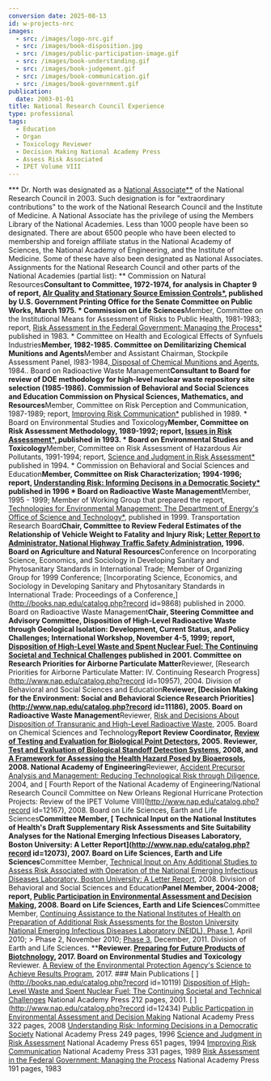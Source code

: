 ```yaml
---
conversion date: 2025-08-13
id: w-projects-nrc
images:
  - src: /images/logo-nrc.gif
  - src: /images/book-disposition.jpg
  - src: /images/public-participation-image.gif
  - src: /images/book-understanding.gif
  - src: /images/book-judgement.gif
  - src: /images/book-communication.gif
  - src: /images/book-government.gif
publication:
  date: 2003-01-01
title: National Research Council Experience
type: professional
tags:
  - Education
  - Organ
  - Toxicology Reviewer
  - Decision Making National Academy Press
  - Assess Risk Associated
  - IPET Volume VIII
---
```

*** Dr. North was designated as a [National Associate**](http://www.nationalacademies.org/includes/nationalassociates.pdf) of the National Research Council in 2003. Such designation is for "extraordinary contributions" to the work of the National Research Council and the Institute of Medicine. A National Associate has the privilege of using the Members Library of the National Academies. Less than 1000 people have been so designated. There are about 6500 people who have been elected to membership and foreign affiliate status in the National Academy of Sciences, the National Academy of Engineering, and the Institute of Medicine. Some of these have also been designated as National Associates. Assignments for the National Research Council and other parts of the National Academies (partial list): ** Commission on Natural Resources****Consultant to Committee, 1972-1974, for analysis in Chapter 9 of report, [ AIr Quality and Stationary Source Emission Controls*](http://books.nap.edu/catalog/10840.html), published by U.S. Government Printing Office for the Senate Committee on Public Works, March 1975. * Commission on Life Sciences****Member, Committee on the Institutional Means for Assessment of Risks to Public Health, 1981-1983; report, [Risk Assessment in the Federal Government: Managing the Process*](http://books.nap.edu/catalog.php?record_id=366) published in 1983. * Committee on Health and Ecological Effects of Synfuels Industries****Member, 1982-1985. Committee on Demilitarizing Chemical Munitions and Agents****Member and Assistant Chairman, Stockpile Assessment Panel, l983-1984,[ Disposal of Chemical Munitions and Agents](https://www.nap.edu/catalog/19361), 1984.. Board on Radioactive Waste Management****Consultant to Board for review of DOE methodology for high-level nuclear waste repository site selection (1985-1986). Commission of Behavioral and Social Sciences and Education Commission on Physical Sciences, Mathematics, and Resources****Member, Committee on Risk Perception and Communication, 1987-1989; report, [Improving Risk Communication*](http://www.nap.edu/catalog.php?record_id=1189) published in 1989. * Board on Environmental Studies and Toxicology****Member, Committee on Risk Assessment Methodology, 1989-1992; report, [Issues in Risk Assessment*, ](http://books.nap.edu/catalog.php?record_id=2078)published in 1993. * Board on Environmental Studies and Toxicology****Member, Committee on Risk Assessment of Hazardous Air Pollutants, 1991-1994; report, [Science and Judgment in Risk Assessment* ](http://www.nap.edu/catalog/2125.html) published in 1994. * Commission on Behavioral and Social Sciences and Education****Member, Committee on Risk Characterization; 1994-1996; report, [Understanding Risk: Informing Decisons in a Democratic Society*](http://www.nap.edu/catalog/5138.html) published in 1996 * Board on Radioactive Waste Management****Member, 1995 - 1999; Member of Working Group that prepared the report,[ Technologies for Environmental Management: The Department of Energy's Office of Science and Technology*](http://books.nap.edu/catalog.php?record_id=9656), published in 1999. Transportation Research Board****Chair, Committee to Review Federal Estimates of the Relationship of Vehicle Weight to Fatality and Injury Risk; [ Letter Report to Administrator, National Highway Traffic Safety Administration](http://onlinepubs.trb.org/onlinepubs/reports/letrept.html), 1996. Board on Agriculture and Natural Resources****Conference on Incorporating Science, Economics, and Sociology in Developing Sanitary and Phytosanitary Standards in International Trade; Member of Organizing Group for 1999 Conference; [Incorporating Science, Economics, and Sociology in Developing Sanitary and Phytosanitary Standards in International Trade: Proceedings of a Conference,](http://books.nap.edu/catalog.php?record id=9868) published in 2000. Board on Radioactive Waste Management****Chair, Steering Committee and Advisory Committee, Disposition of High-Level Radioactive Waste through Geological Isolation: Development, Current Status, and Policy Challenges; International Workshop, November 4-5, 1999; report, [Disposition of High-Level Waste and Spent Nuclear Fuel: The Continuing Societal and Technical Challenges](http://books.nap.edu/catalog.php?record_id=10119) published in 2001. Committee on Research Priorities for Airborne Particulate Matter****Reviewer, [Research Priorities for Airborne Particulate Matter: IV. Continuing Research Progress](http://www.nap.edu/catalog.php?record id=10957), 2004. Division of Behavioral and Social Sciences and Education****Reviewer, [Decision Making for the Environment: Social and Behavioral Science Research Priorities](http://www.nap.edu/catalog.php?record id=11186), 2005. Board on Radioactive Waste Management****Reviewer, [Risk and Decisions About Disposition of Transuranic and High-Level Radioactive Waste](http://www.nap.edu/catalog.php?record_id=11223), 2005. Board on Chemical Sciences and Technology****Report Review Coordinator, [ Review of Testing and Evaluation for Biological Point Detectors](http://books.nap.edu/catalog.php?record_id=11287), 2005. Reviewer, [Test and Evaluation of Biological Standoff Detection Systems](http://www.nap.edu/catalog.php?record_id=12058), 2008, and [A Framework for Assessing the Health Hazard Posed by Bioaerosols](http://www.nap.edu/catalog.php?record_id=12003), 2008. National Academy of Engineering****Reviewer, [Accident Precursor Analysis and Management: Reducing Technological Risk through Diligence](http://www.nap.edu/catalog.php?record_id=11061), 2004, and [ Fourth Report of the National Academy of Engineering/National Research Council Committee on New Orleans Regional Hurricane Protection Projects: Review of the IPET Volume VIII](http://www.nap.edu/catalog.php?record id=12167), 2008. Board on Life Sciences, Earth and Life Sciences****Committee Member, [ Technical Input on the National Institutes of Health's Draft Supplementary Risk Assessments and Site Suitability Analyses for the National Emerging Infectious Diseases Laboratory, Boston University: A Letter Report](http://www.nap.edu/catalog.php?record id=12073), 2007. Board on Life Sciences, Earth and Life Sciences****Committee Member, [Technical Input on Any Additional Studies to Assess Risk Associated with Operation of the National Emerging Infectious Diseases Laboratory, Boston University: A Letter Report](http://www.nap.edu/catalog.php?record_id=12208), 2008. Division of Behavioral and Social Sciences and Education****Panel Member, 2004-2008; report, [Public Participation in Environmental Assessment and Decision Making](http://www.nap.edu/catalog.php?record_id=12434), 2008. Board on Life Sciences, Earth and Life Sciences****Committee Member, [Continuing Assistance to the National Institutes of Health on Preparation of Additional Risk Assessments for the Boston University National Emerging Infectious Diseases Laboratory (NEIDL), Phase 1](http://www.nap.edu/catalog/12902), April 2010; > Phase 2, November 2010; [ Phase 3](http://www.nap.edu/catalog.php?record_id=13310), December, 2011. Division of Earth and Life Sciences. ****Reviewer. [Preparing for Future Products of Biotchnology](http://www.nap.edu/catalog.php?record_id=24605), 2017. Board on Environmental Studies and Toxicology** Reviewer. [A Review of the Environmental Protection Agency's Science to Achieve Results Program](http://www.nap.edu/catalog.php?record_id=24757), 2017. ### Main Publications [ ](http://books.nap.edu/catalog.php?record id=10119) [Disposition of High-Level Waste and Spent Nuclear Fuel: The Continuing Societal and Technical Challenges](http://books.nap.edu/catalog.php?record_id=10119) National Academy Press 212 pages, 2001. [ ](http://www.nap.edu/catalog.php?record id=12434) [Public Particpation in Environmental Assessment and Decision Making](http://www.nap.edu/catalog.php?record_id=12434) National Academy Press 322 pages, 2008 [ ](http://www.nap.edu/catalog/5138.html) [Understanding Risk: Informing Decisions in a Democratic Society](http://www.nap.edu/catalog/5138.html) National Academy Press 249 pages, 1996 [ ](http://www.nap.edu/catalog/2125.html) [Science and Judgment in Risk Assessment](http://www.nap.edu/catalog/2125.html) National Academy Press 651 pages, 1994 [ ](http://www.nap.edu/catalog/1189.html) [Improving Risk Communication](http://www.nap.edu/catalog/1189.html) National Academy Press 331 pages, 1989 [ ](http://www.nap.edu/catalog/366.html) [Risk Assessment in the Federal Government: Managing the Process](http://www.nap.edu/catalog/366.html) National Academy Press 191 pages, 1983